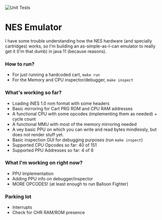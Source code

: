 ![Unit Tests](https://github.com/luizcavalcanti/nes-emulator/workflows/Unit%20Tests/badge.svg)

# NES Emulator

I have some trouble understanding how the NES hardware
(and specially cartridges) works, so I'm building an as-simple-as-I-can emulator to really get it (I'm that dumb)
in java 11 (because reasons).

### How to run?

- For just running a hardcoded cart, `make run`
- For the Memory and CPU inspector/debugger, `make inspect`

### What's working so far?

- Loading iNES 1.0 rom format with some headers
- Basic mirroring for Cart PRG ROM and CPU RAM addresses
- A functional CPU with some opcodes (implementing them as needed) + cycle count
- A functional MMU with most of the memory mirroring needed
- A vey basic PPU on which you can write and read bytes mindlessly, but does not render stuff yet.
- Basic inspection GUI for debugging purposes (run `make inspect`)
- Supported CPU Opcodes so far: 40 of 151
- Supported PPU Addresses so far: 4 of 8

### What I'm working on right now?

- PPU Implementation
- Adding PPU info on debugger/inspector
- MORE OPCODES! (at least enough to run Balloon Fighter)

### Parking lot

- Interrupts
- Check for CHR RAM/ROM presence
